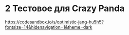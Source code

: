 # 2 Тестовое для Crazy Panda
https://codesandbox.io/s/optimistic-jang-hu5h5?fontsize=14&hidenavigation=1&theme=dark
